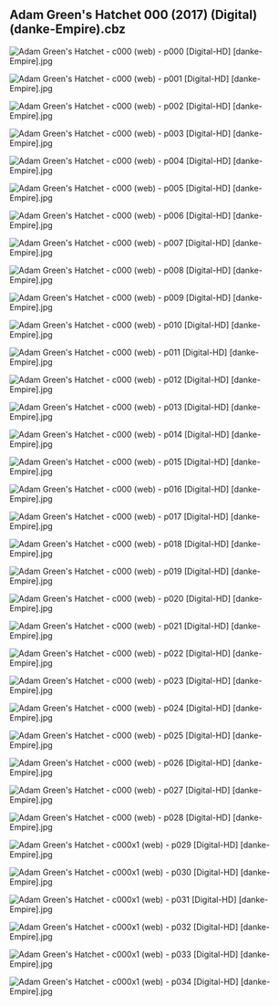 ## Adam Green's Hatchet 000 (2017) (Digital) (danke-Empire).cbz

![Adam Green's Hatchet - c000 (web) - p000 [Digital-HD] [danke-Empire].jpg](https://wx1.sinaimg.cn/large/6a9fdecagy1fpkkje18pyj21jc2cwu0x.jpg)

![Adam Green's Hatchet - c000 (web) - p001 [Digital-HD] [danke-Empire].jpg](https://wx1.sinaimg.cn/large/6a9fdecagy1fpkkjo73xfj21ix2cwe60.jpg)

![Adam Green's Hatchet - c000 (web) - p002 [Digital-HD] [danke-Empire].jpg](https://wx1.sinaimg.cn/large/6a9fdecagy1fpkkjyeoyej21j72cw7wh.jpg)

![Adam Green's Hatchet - c000 (web) - p003 [Digital-HD] [danke-Empire].jpg](https://wx1.sinaimg.cn/large/6a9fdecagy1fpkkk55lu9j21j72cwb29.jpg)

![Adam Green's Hatchet - c000 (web) - p004 [Digital-HD] [danke-Empire].jpg](https://wx1.sinaimg.cn/large/6a9fdecagy1fpkkkfabpkj21j82cwu0x.jpg)

![Adam Green's Hatchet - c000 (web) - p005 [Digital-HD] [danke-Empire].jpg](https://wx1.sinaimg.cn/large/6a9fdecagy1fpkkkp3qfej21j82cw7wi.jpg)

![Adam Green's Hatchet - c000 (web) - p006 [Digital-HD] [danke-Empire].jpg](https://wx1.sinaimg.cn/large/6a9fdecagy1fpkkl02ynrj21j82cwqv5.jpg)

![Adam Green's Hatchet - c000 (web) - p007 [Digital-HD] [danke-Empire].jpg](https://wx1.sinaimg.cn/large/6a9fdecagy1fpkklb8tkxj21j82cwnpd.jpg)

![Adam Green's Hatchet - c000 (web) - p008 [Digital-HD] [danke-Empire].jpg](https://wx1.sinaimg.cn/large/6a9fdecagy1fpkkllmje9j21j82cwqv5.jpg)

![Adam Green's Hatchet - c000 (web) - p009 [Digital-HD] [danke-Empire].jpg](https://wx1.sinaimg.cn/large/6a9fdecagy1fpkklx8cd6j21j82cwhdt.jpg)

![Adam Green's Hatchet - c000 (web) - p010 [Digital-HD] [danke-Empire].jpg](https://wx1.sinaimg.cn/large/6a9fdecagy1fpkkm6qaiaj21j82cw1ky.jpg)

![Adam Green's Hatchet - c000 (web) - p011 [Digital-HD] [danke-Empire].jpg](https://wx1.sinaimg.cn/large/6a9fdecagy1fpkkmh25r1j21j82cwnpd.jpg)

![Adam Green's Hatchet - c000 (web) - p012 [Digital-HD] [danke-Empire].jpg](https://wx1.sinaimg.cn/large/6a9fdecagy1fpkkmpnz6vj21j82cwnpd.jpg)

![Adam Green's Hatchet - c000 (web) - p013 [Digital-HD] [danke-Empire].jpg](https://wx1.sinaimg.cn/large/6a9fdecagy1fpkkn0616nj21j82cwqv5.jpg)

![Adam Green's Hatchet - c000 (web) - p014 [Digital-HD] [danke-Empire].jpg](https://wx1.sinaimg.cn/large/6a9fdecagy1fpkkndjdrjj21j82cwhdt.jpg)

![Adam Green's Hatchet - c000 (web) - p015 [Digital-HD] [danke-Empire].jpg](https://wx1.sinaimg.cn/large/6a9fdecagy1fpkknkimezj21j82cwu0x.jpg)

![Adam Green's Hatchet - c000 (web) - p016 [Digital-HD] [danke-Empire].jpg](https://wx1.sinaimg.cn/large/6a9fdecagy1fpkknz2oljj21j82cwx6p.jpg)

![Adam Green's Hatchet - c000 (web) - p017 [Digital-HD] [danke-Empire].jpg](https://wx1.sinaimg.cn/large/6a9fdecagy1fpkkoaekimj21j82cwqv5.jpg)

![Adam Green's Hatchet - c000 (web) - p018 [Digital-HD] [danke-Empire].jpg](https://wx1.sinaimg.cn/large/6a9fdecagy1fpkkoi2w4kj21j82cwx6p.jpg)

![Adam Green's Hatchet - c000 (web) - p019 [Digital-HD] [danke-Empire].jpg](https://wx1.sinaimg.cn/large/6a9fdecagy1fpkkor8apcj21j82cwqv5.jpg)

![Adam Green's Hatchet - c000 (web) - p020 [Digital-HD] [danke-Empire].jpg](https://wx1.sinaimg.cn/large/6a9fdecagy1fpkkoyai11j21j82cwe81.jpg)

![Adam Green's Hatchet - c000 (web) - p021 [Digital-HD] [danke-Empire].jpg](https://wx1.sinaimg.cn/large/6a9fdecagy1fpkkp5tq50j21j82cwnpd.jpg)

![Adam Green's Hatchet - c000 (web) - p022 [Digital-HD] [danke-Empire].jpg](https://wx1.sinaimg.cn/large/6a9fdecagy1fpkkpf0qfzj21j82cw7wh.jpg)

![Adam Green's Hatchet - c000 (web) - p023 [Digital-HD] [danke-Empire].jpg](https://wx1.sinaimg.cn/large/6a9fdecagy1fpkkpse9ytj21kw26okjl.jpg)

![Adam Green's Hatchet - c000 (web) - p024 [Digital-HD] [danke-Empire].jpg](https://wx1.sinaimg.cn/large/6a9fdecagy1fpkkq5f1d5j21j72cwhdu.jpg)

![Adam Green's Hatchet - c000 (web) - p025 [Digital-HD] [danke-Empire].jpg](https://wx1.sinaimg.cn/large/6a9fdecagy1fpkkqkrqyaj21j72cw1kz.jpg)

![Adam Green's Hatchet - c000 (web) - p026 [Digital-HD] [danke-Empire].jpg](https://wx1.sinaimg.cn/large/6a9fdecagy1fpkkqz1ejvj21j72cwkjm.jpg)

![Adam Green's Hatchet - c000 (web) - p027 [Digital-HD] [danke-Empire].jpg](https://wx1.sinaimg.cn/large/6a9fdecagy1fpkkr6kci0j21j72cw4o4.jpg)

![Adam Green's Hatchet - c000 (web) - p028 [Digital-HD] [danke-Empire].jpg](https://wx1.sinaimg.cn/large/6a9fdecagy1fpkkrbbg7yj21j72cwkd3.jpg)

![Adam Green's Hatchet - c000x1 (web) - p029 [Digital-HD] [danke-Empire].jpg](https://wx1.sinaimg.cn/large/6a9fdecagy1fpkkrjaqflj21j72cwb29.jpg)

![Adam Green's Hatchet - c000x1 (web) - p030 [Digital-HD] [danke-Empire].jpg](https://wx1.sinaimg.cn/large/6a9fdecagy1fpkkrq437dj21j72cwb29.jpg)

![Adam Green's Hatchet - c000x1 (web) - p031 [Digital-HD] [danke-Empire].jpg](https://wx1.sinaimg.cn/large/6a9fdecagy1fpkkrxk25qj21j72cwb29.jpg)

![Adam Green's Hatchet - c000x1 (web) - p032 [Digital-HD] [danke-Empire].jpg](https://wx1.sinaimg.cn/large/6a9fdecagy1fpkks6ftbdj21j72cw7wh.jpg)

![Adam Green's Hatchet - c000x1 (web) - p033 [Digital-HD] [danke-Empire].jpg](https://wx1.sinaimg.cn/large/6a9fdecagy1fpkksc98kmj21j72cwb29.jpg)

![Adam Green's Hatchet - c000x1 (web) - p034 [Digital-HD] [danke-Empire].jpg](https://wx1.sinaimg.cn/large/6a9fdecagy1fpkkshlefvj21j72cw7wh.jpg)